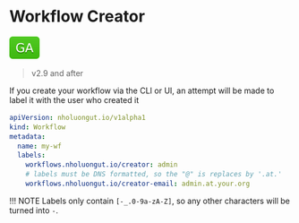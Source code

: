 # Workflow Creator

![GA](assets/ga.svg)

> v2.9 and after

If you create your workflow via the CLI or UI, an attempt will be made to label it with the user who created it 

```yaml
apiVersion: nholuongut.io/v1alpha1
kind: Workflow
metadata:
  name: my-wf
  labels:
    workflows.nholuongut.io/creator: admin
    # labels must be DNS formatted, so the "@" is replaces by '.at.'  
    workflows.nholuongut.io/creator-email: admin.at.your.org
``` 

!!! NOTE
    Labels only contain `[-_.0-9a-zA-Z]`, so any other characters will be turned into `-`.
    